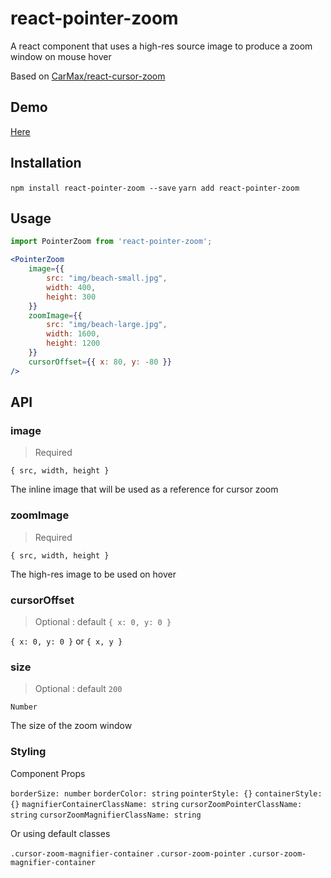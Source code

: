 # react-pointer-zoom 

A react component that uses a high-res source image to produce a zoom window on mouse hover

Based on [CarMax/react-cursor-zoom](https://github.com/CarMax/react-cursor-zoom)

## Demo

[Here](http://carmax.github.io/react-cursor-zoom/)

## Installation

`npm install react-pointer-zoom --save`
`yarn add react-pointer-zoom`


## Usage


```jsx
import PointerZoom from 'react-pointer-zoom';

<PointerZoom
    image={{
        src: "img/beach-small.jpg",
        width: 400,
        height: 300
    }}
    zoomImage={{
        src: "img/beach-large.jpg",
        width: 1600,
        height: 1200
    }}
    cursorOffset={{ x: 80, y: -80 }}
/>
```

## API

### image

> Required

`{ src, width, height }`

The inline image that will be used as a reference for cursor zoom

### zoomImage

> Required

`{ src, width, height }`

The high-res image to be used on hover

### cursorOffset

> Optional : default `{ x: 0, y: 0 }`

 `{ x: 0, y: 0 }` or `{ x, y }`

### size

> Optional : default `200`

`Number`

The size of the zoom window

### Styling

Component Props

`borderSize: number`
`borderColor: string`
`pointerStyle: {}`
`containerStyle: {}`
`magnifierContainerClassName: string`
`cursorZoomPointerClassName: string`
`cursorZoomMagnifierClassName: string`

Or using default classes

`.cursor-zoom-magnifier-container`
`.cursor-zoom-pointer`
`.cursor-zoom-magnifier-container`


